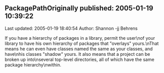 ## PackagePathOriginally published: 2005-01-19 10:39:22 
Last updated: 2005-01-19 18:40:54 
Author: Shannon -jj Behrens 
 
If you have a hierarchy of packages in a library, permit the user\nof your library to have his own hierarchy of packages that "overlays" yours.\nThat means he can even have classes named the same as your classes, and have\nhis classes "shadow" yours.  It also means that a project can be broken up into\nseveral top-level directories, all of which have the same package hierarchy\nwithin.